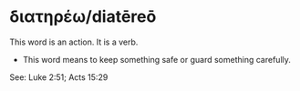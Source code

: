 # διατηρέω/diatēreō
This word is an action. It is a verb.

* This word means to keep something safe or guard something carefully.

See: Luke 2:51; Acts 15:29
